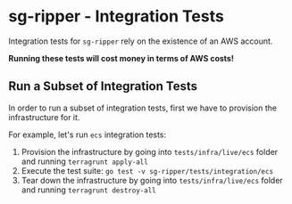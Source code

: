 # sg-ripper - Integration Tests

Integration tests for `sg-ripper` rely on the existence of an AWS account. 

**Running these tests will cost money in terms of AWS costs!**

## Run a Subset of Integration Tests

In order to run a subset of integration tests, first we have to provision the infrastructure for it.

For example, let's run `ecs` integration tests:

1. Provision the infrastructure by going into `tests/infra/live/ecs` folder and running `terragrunt apply-all`
2. Execute the test suite: `go test -v sg-ripper/tests/integration/ecs`
3. Tear down the infrastructure by going into `tests/infra/live/ecs` folder and running `terragrunt destroy-all`
